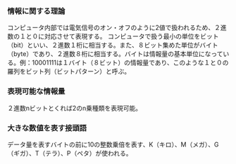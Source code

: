 ### 情報に関する理論
コンピュータ内部では電気信号のオン・オフのように2値で扱われるため、２進数の１と０に対応させて表現する。
コンピュータで扱う最小の単位をビット（bit）といい、２進数１桁に相当する。また、８ビット集めた単位がバイト（byte）であり、２進数８桁に相当する。バイトは情報量の基本単位になっている。例：10001111は１バイト（８ビット）の情報量であり、このような１と０の羅列をビット列（ビットパターン）と呼ぶ。
### 表現可能な情報量
２進数nビットとくれば2のn乗種類を表現可能。
### 大きな数値を表す接頭語
データ量を表すバイトの前に10の整数乗倍を表す、K（キロ）、M（メガ）、G（ギガ）、T（テラ）、P（ペタ）が使われる。
